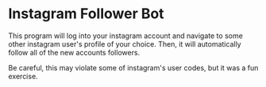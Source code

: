 # Instagram Follower Bot

This program will log into your instagram account and navigate to some other instagram user's profile of your choice. Then, it will automatically follow all of 
the new accounts followers.

Be careful, this may violate some of instagram's user codes, but it was a fun exercise.
